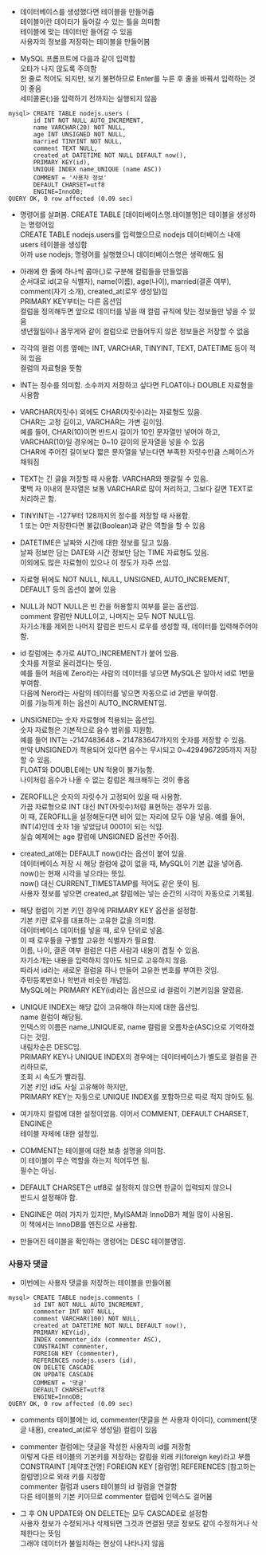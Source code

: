 
- 데이터베이스를 생성했다면 테이블을 만들어줌  
  테이블이란 데이터가 들어갈 수 있는 틀을 의미함  
  테이블에 맞는 데이터만 들어갈 수 있음  
  사용자의 정보를 저장하는 테이블을 만들어봄  
  
  
- MySQL 프롬프트에 다음과 같이 입력함  
  오타가 나지 않도록 주의함  
  한 줄로 적어도 되지만, 보기 불편하므로 Enter를 누른 후 줄을 바꿔서 입력하는 것이 좋음  
  세미콜론(;)을 입력하기 전까지는 실행되지 않음  
 
```
mysql> CREATE TABLE nodejs.users (
       id INT NOT NULL AUTO_INCREMENT,
       name VARCHAR(20) NOT NULL,
       age INT UNSIGNED NOT NULL,
       married TINYINT NOT NULL,
       comment TEXT NULL,
       created_at DATETIME NOT NULL DEFAULT now(),
       PRIMARY KEY(id),
       UNIQUE INDEX name_UNIQUE (name ASC))
       COMMENT = '사용자 정보'
       DEFAULT CHARSET=utf8
       ENGINE=InnoDB;
QUERY OK, 0 row affected (0.09 sec)
```

- 명령어를 살펴봄. CREATE TABLE [데이터베이스명.테이블명]은 테이블을 생성하는 명령어임  
  CREATE TABLE nodejs.users를 입력했으므로 nodejs 데이터베이스 내에 users 테이블을 생성함  
  아까 use nodejs; 명령어를 실행했으니 데이터베이스명은 생략해도 됨  

- 아래에 한 줄에 하나씩 콤마(,)로 구분해 컬럼들을 만들었음  
  순서대로 id(고유 식별자), name(이름), age(나이), married(결혼 여부), comment(자기 소개), created_at(로우 생성일)임  
  PRIMARY KEY부터는 다른 옵션임  
  컬럼을 정의해두면 앞으로 데이터를 넣을 때 컬럼 규칙에 맞는 정보들만 넣을 수 있음  
  생년월일이나 몸무게와 같이 컬럼으로 만들어두지 않은 정보들은 저장할 수 없음  
  
- 각각의 컬럼 이름 옆에는 INT, VARCHAR, TINYINT, TEXT, DATETIME 등이 적혀 있음  
  컬럼의 자료형을 뜻함  
  
  
- INT는 정수를 의미함.  소수까지 저장하고 싶다면 FLOAT이나 DOUBLE 자료형을 사용함  
- VARCHAR(자릿수) 외에도 CHAR(자릿수)라는 자료형도 있음.  
  CHAR는 고정 길이고, VARCHAR는 가변 길이임.  
  예를 들어, CHAR(10)이면 반드시 길이가 10인 문자열만 넣어야 하고,  
  VARCHAR(10)일 경우에는 0~10 길이의 문자열을 넣을 수 있음  
  CHAR에 주어진 길이보다 짧은 문자열을 넣는다면 부족한 자릿수만큼 스페이스가 채워짐  
  
- TEXT는 긴 글을 저장할 때 사용함. VARCHAR와 헷갈릴 수 있음.  
  몇백 자 이내의 문자열은 보통 VARCHAR로 많이 처리하고, 그보다 길면 TEXT로 처리하곤 함.  
  
- TINYINT는 -127부터 128까지의 정수를 저장할 때 사용함.  
  1 또는 0만 저장한다면 불값(Boolean)과 같은 역할을 할 수 있음  
  
- DATETIME은 날짜와 시간에 대한 정보를 담고 있음.  
  날짜 정보만 담는 DATE와 시간 정보만 담는 TIME 자료형도 있음.  
  이외에도 많은 자료형이 있으나 이 정도가 자주 쓰임.  
  
- 자료형 뒤에도 NOT NULL, NULL, UNSIGNED, AUTO_INCREMENT, DEFAULT 등의 옵션이 붙어 있음  

- NULL과 NOT NULL은 빈 칸을 허용할지 여부를 묻는 옵션임.  
  comment 칼럼만 NULL이고, 나머지는 모두 NOT NULL임.  
  자기소개를 제외한 나머지 칼럼은 반드시 로우를 생성할 때, 데이터를 입력해주어야 함.  
  
- id 칼럼에는 추가로 AUTO_INCREMENT가 붙어 있음.  
  숫자를 저절로 올리겠다는 뜻임.  
  예를 들어 처음에 Zero라는 사람의 데이터를 넣으면 MySQL은 알아서 id로 1번을 부여함.  
  다음에 Nero라는 사람의 데이터를 넣으면 자동으로 id 2번을 부여함.  
  이를 가능하게 하는 옵션이 AUTO_INCRMENT임.  
  
- UNSIGNED는 숫자 자료형에 적용되는 옵션임.  
  숫자 자료형은 기본적으로 음수 범위를 지원함.  
  예를 들어 INT는 -2147483648 ~ 214783647까지의 숫자를 저장할 수 있음.  
  만약 UNSIGNED가 적용되어 있다면 음수는 무시되고 0~4294967295까지 저장할 수 있음.  
  FLOAT와 DOUBLE에는 UN 적용이 불가능함.  
  나이처럼 음수가 나올 수 없는 칼럼은 체크해두는 것이 좋음  
  
- ZEROFILL은 숫자의 자릿수가 고정되어 있을 때 사용함.  
  가끔 자료형으로 INT 대신 INT(자릿수)처럼 표현하는 경우가 있음.  
  이 때, ZEROFILL을 설정해둔다면 비어 있는 자리에 모두 0을 넣음.
  예를 들어, INT(4)인데 숫자 1을 넣었담녀 0001이 되는 식임.  
  실습 예제에는 age 칼럼에 UNSIGNED 옵션만 주어짐.  
  
- created_at에는 DEFAULT now()라는 옵션이 붙어 있음.    
  데이터베이스 저장 시 해당 컬럼에 값이 없을 때, MySQL이 기본 값을 넣어줌.  
  now()는 현재 시각을 넣으라는 뜻임.  
  now() 대신 CURRENT_TIMESTAMP를 적어도 같은 뜻이 됨.  
  사용자 정보를 넣으면 created_at 칼럼에는 넣는 순간의 시각이 자동으로 기록됨.  
  
- 해당 컬럼이 기본 키인 경우에 PRIMARY KEY 옵션을 설정함.  
  기본 키란 로우를 대표하는 고유한 값을 의미함.  
  데이터베이스 데이터를 넣을 때, 로우 단위로 넣음.  
  이 때 로우들을 구별할 고유한 식별자가 필요함.  
  이름, 나이, 결혼 여부 컬럼은 다른 사람과 내용이 겹칠 수 있음.  
  자기소개는 내용을 입력하지 않아도 되므로 고유하지 않음.  
  따라서 id라는 새로운 컬럼을 하나 만들어 고유한 번호를 부여한 것임.  
  주민등록번호나 학번과 비슷한 개념임.  
  MySQL에는 PRIMARY KEY(id)라는 옵션으로 id 컬럼이 기본키임을 알렸음.  
  
  
- UNIQUE INDEX는 해당 값이 고유해야 하는지에 대한 옵션임.  
  name 컬럼이 해당됨.  
  인덱스의 이름은 name_UNIQUE로, name 컬럼을 오름차순(ASC)으로 기억하겠다는 것임.  
  내림차순은 DESC임.  
  PRIMARY KEY나 UNIQUE INDEX의 경우에는 데이터베이스가 별도로 컬럼을 관리하므로,  
  조회 시 속도가 빨라짐.  
  기본 키인 id도 사실 고유해야 하지만,  
  PRIMARY KEY는 자동으로 UNIQUE INDEX를 포함하므로 따로 적지 않아도 됨.  
  
  
- 여기까지 컬럼에 대한 설정이었음. 이어서 COMMENT, DEFAULT CHARSET, ENGINE은  
  테이블 자체에 대한 설정임.  
  
- COMMENT는 테이블에 대한 보충 설명을 의미함.  
  이 테이블이 무슨 역할을 하는지 적어두면 됨.  
  필수는 아님.  
  
- DEFAULT CHARSET은 utf8로 설정하지 않으면 한글이 입력되지 않으니  
  반드시 설정해야 함.  
  
- ENGINE은 여러 가지가 있지만, MyISAM과 InnoDB가 제일 많이 사용됨.  
  이 책에서는 InnoDB를 엔진으로 사용함.  
  
- 만들어진 테이블을 확인하는 명령어는 DESC 테이블명임.  


### 사용자 댓글

- 이번에는 사용자 댓글을 저장하는 테이블을 만들어봄 

```
mysql> CREATE TABLE nodejs.comments (
       id INT NOT NULL AUTO_INCREMENT,
       commenter INT NOT NULL,
       comment VARCHAR(100) NOT NULL,
       created_at DATETIME NOT NULL DEFAULT now(),
       PRIMARY KEY(id),
       INDEX commenter_idx (commenter ASC),
       CONSTRAINT commenter,
       FOREIGN KEY (commenter),
       REFERENCES nodejs.users (id),
       ON DELETE CASCADE
       ON UPDATE CASCADE
       COMMENT = '댓글'
       DEFAULT CHARSET=utf8
       ENGINE=InnoDB;
QUERY OK, 0 row affected (0.09 sec)
```

- comments 테이블에는 id, commenter(댓글을 쓴 사용자 아이디), comment(댓글 내용), created_at(로우 생성일) 컬럼이 있음  

- commenter 컬럼에는 댓글을 작성한 사용자의 id를 저장함  
  이렇게 다른 테이블의 기본키를 저장하는 칼럼을 외래 키(foreign key)라고 부름  
  CONSTRAINT [제약조건명] FOREIGN KEY [컬럼명] REFERENCES [참고하는 컬럼명]으로 외래 키를 지정함  
  commenter 컬럼과 users 테이블의 id 컬럼을 연결함  
  다른 테이블의 기본 키이므로 commenter 컬럼에 인덱스도 걸어봄  
  
- 그 후 ON UPDATE와 ON DELETE는 모두 CASCADE로 설정함  
  사용자 정보가 수정되거나 삭제되면 그것과 연결된 댓글 정보도 같이 수정하거나 삭제한다는 뜻임  
  그래야 데이터가 불일치하는 현상이 나타나지 않음  
  
  
  
  

 
  
  
  
  
  
  
  
  
  
  
  
  
  

